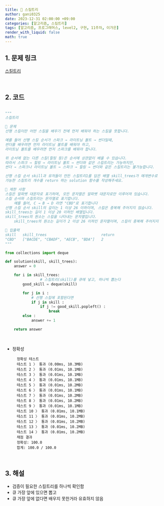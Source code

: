 ```yaml
---
title: 🐢 스킬트리
author: gani0325
date: 2023-12-31 02:00:00 +09:00
categories: [알고리즘, 스킬트리]
tags: [알고리즘, 프로그래머스, level2, 구현, 11주차, 이가은]
render_with_liquid: false
math: true
---
```


## 1. 문제 링크

[스킬트리](https://school.programmers.co.kr/learn/courses/30/lessons/49993)

<br>

## 2. 코드

```python

"""
스킬트리

💛 문제
선행 스킬이란 어떤 스킬을 배우기 전에 먼저 배워야 하는 스킬을 뜻합니다.

예를 들어 선행 스킬 순서가 스파크 → 라이트닝 볼트 → 썬더일때,
썬더를 배우려면 먼저 라이트닝 볼트를 배워야 하고,
라이트닝 볼트를 배우려면 먼저 스파크를 배워야 합니다.

위 순서에 없는 다른 스킬(힐링 등)은 순서에 상관없이 배울 수 있습니다.
따라서 스파크 → 힐링 → 라이트닝 볼트 → 썬더와 같은 스킬트리는 가능하지만,
썬더 → 스파크나 라이트닝 볼트 → 스파크 → 힐링 → 썬더와 같은 스킬트리는 불가능합니다.

선행 스킬 순서 skill과 유저들이 만든 스킬트리1를 담은 배열 skill_trees가 매개변수로 주어질 때,
가능한 스킬트리 개수를 return 하는 solution 함수를 작성해주세요.

🧡 제한 사항
스킬은 알파벳 대문자로 표기하며, 모든 문자열은 알파벳 대문자로만 이루어져 있습니다.
스킬 순서와 스킬트리는 문자열로 표기합니다.
    예를 들어, C → B → D 라면 "CBD"로 표기합니다
선행 스킬 순서 skill의 길이는 1 이상 26 이하이며, 스킬은 중복해 주어지지 않습니다.
skill_trees는 길이 1 이상 20 이하인 배열입니다.
skill_trees의 원소는 스킬을 나타내는 문자열입니다.
    skill_trees의 원소는 길이가 2 이상 26 이하인 문자열이며, 스킬이 중복해 주어지지 않습니다.

💚 입출력
skill	skill_trees	                        return
"CBD"	["BACDE", "CBADF", "AECB", "BDA"]	2
"""

from collections import deque

def solution(skill, skill_trees):
    answer = 0

    for i in skill_trees:
				# 스킬트리(skill)를 큐에 넣고, 하나씩 뽑는다
        good_skill = deque(skill)

        for j in i :
            # 선행 스킬에 포함된다면
            if j in skill :
                if j != good_skill.popleft() :
                    break
        else :
            answer += 1

    return answer
```

<br>

- 정확성

        정확성 테스트
        테스트 1 〉 통과 (0.00ms, 10.3MB)
        테스트 2 〉 통과 (0.01ms, 10.1MB)
        테스트 3 〉 통과 (0.01ms, 10.1MB)
        테스트 4 〉 통과 (0.01ms, 10.1MB)
        테스트 5 〉 통과 (0.01ms, 10.2MB)
        테스트 6 〉 통과 (0.01ms, 10.1MB)
        테스트 7 〉 통과 (0.01ms, 10.2MB)
        테스트 8 〉 통과 (0.01ms, 10.2MB)
        테스트 9 〉 통과 (0.01ms, 10.1MB)
        테스트 10 〉 통과 (0.01ms, 10.1MB)
        테스트 11 〉 통과 (0.01ms, 10.2MB)
        테스트 12 〉 통과 (0.01ms, 10.2MB)
        테스트 13 〉 통과 (0.01ms, 10.2MB)
        테스트 14 〉 통과 (0.01ms, 10.2MB)
        채점 결과
        정확성: 100.0
        합계: 100.0 / 100.0

<br>

## 3. 해설

- 검증이 필요한 스킬트리를 하나씩 확인함
- 큐 가장 앞에 있으면 뽑고
- 큐 가장 앞에 없다면 배우지 못한거라 유효하지 않음
